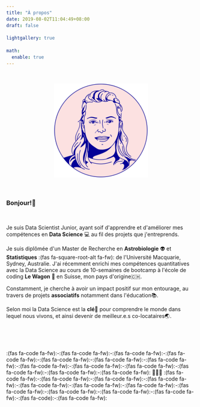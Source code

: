 ```yaml
---
title: "À propos"
date: 2019-08-02T11:04:49+08:00
draft: false

lightgallery: true

math:
  enable: true
---
```

<p>&nbsp;</p>
<center>
<img src="modified_avatar.png" alt="julie" width="250"/>
</center>
<p>&nbsp;</p>

### Bonjour!:wave:

<p>&nbsp;</p>

Je suis Data Scientist Junior, ayant soif d'apprendre et d'améliorer mes compétences en **Data Science** :computer: au fil des projets que j'entreprends.

Je suis diplômée d'un Master de Recherche en **Astrobiologie** :alien: et **Statistiques** :(fas fa-square-root-alt fa-fw): de l'Université Macquarie, Sydney, Australie. J'ai récemment enrichi mes compétences quantitatives avec la Data Science au cours de 10-semaines de bootcamp à l'école de coding **Le Wagon** :space_invader: en Suisse, mon pays d'origine:switzerland:.

Constamment, je cherche à avoir un impact positif sur mon entourage, au travers de projets **associatifs** notamment dans l'éducation:books:. 

Selon moi la Data Science est la **clé**:key: pour comprendre le monde dans lequel nous vivons, et ainsi devenir de meilleur.e.s co-locataires:earth_asia:.

<p>&nbsp;</p>
<p>&nbsp;</p>

:(fas fa-code fa-fw):-:(fas fa-code fa-fw):-:(fas fa-code fa-fw):-:(fas fa-code fa-fw):-:(fas fa-code fa-fw):-:(fas fa-code fa-fw):-:(fas fa-code fa-fw):-:(fas fa-code fa-fw):-:(fas fa-code fa-fw):-:(fas fa-code fa-fw):-:(fas fa-code fa-fw):-:(fas fa-code fa-fw):-:(fas fa-code fa-fw): :brain::yellow_heart::robot: :(fas fa-code fa-fw):-:(fas fa-code fa-fw):-:(fas fa-code fa-fw):-:(fas fa-code fa-fw):-:(fas fa-code fa-fw):-:(fas fa-code fa-fw):-:(fas fa-code fa-fw):-:(fas fa-code fa-fw):-:(fas fa-code fa-fw):-:(fas fa-code fa-fw):-:(fas fa-code fa-fw):-:(fas fa-code):-:(fas fa-code fa-fw):

<p>&nbsp;</p>